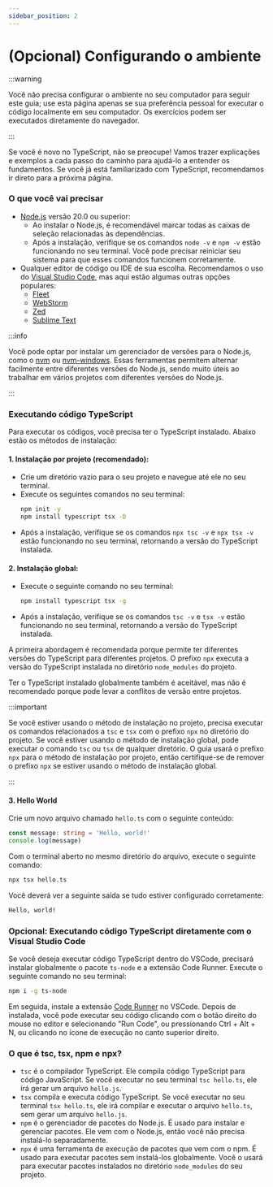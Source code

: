 ```yaml
---
sidebar_position: 2
---
```


# (Opcional) Configurando o ambiente

:::warning

Você não precisa configurar o ambiente no seu computador para seguir este guia; use esta página apenas se sua
preferência pessoal for executar o código localmente em seu computador. Os exercícios podem ser executados diretamente
do navegador.

:::

Se você é novo no TypeScript, não se preocupe! Vamos trazer explicações e exemplos a cada passo do caminho para
ajudá-lo a entender os fundamentos. Se você já está familiarizado com TypeScript, recomendamos ir direto para a próxima
página.

### O que você vai precisar

- [Node.js](https://nodejs.org/en/download/) versão 20.0 ou superior:
  - Ao instalar o Node.js, é recomendável marcar todas as caixas de seleção relacionadas às dependências.
  - Após a instalação, verifique se os comandos `node -v` e `npm -v` estão funcionando no seu terminal. Você pode precisar reiniciar seu sistema para que esses comandos funcionem corretamente.
- Qualquer editor de código ou IDE de sua escolha. Recomendamos o uso do [Visual Studio Code](https://code.visualstudio.com/), mas aqui estão algumas outras opções populares:
  - [Fleet](https://www.jetbrains.com/fleet/)
  - [WebStorm](https://www.jetbrains.com/webstorm/)
  - [Zed](https://zed.dev/)
  - [Sublime Text](https://www.sublimetext.com/)

:::info

Você pode optar por instalar um gerenciador de versões para o Node.js, como o [nvm](https://github.com/nvm-sh/nvm) ou
[nvm-windows](https://github.com/coreybutler/nvm-windows). Essas ferramentas permitem alternar facilmente entre
diferentes versões do Node.js, sendo muito úteis ao trabalhar em vários projetos com diferentes versões do Node.js.

:::

### Executando código TypeScript

Para executar os códigos, você precisa ter o TypeScript instalado. Abaixo estão os métodos de instalação:

#### 1. Instalação por projeto (recomendado):
  - Crie um diretório vazio para o seu projeto e navegue até ele no seu terminal.
  - Execute os seguintes comandos no seu terminal:
    ```bash
    npm init -y
    npm install typescript tsx -D
    ```
  - Após a instalação, verifique se os comandos `npx tsc -v` e `npx tsx -v` estão funcionando no seu terminal, retornando a versão do TypeScript instalada.

#### 2. Instalação global:
  - Execute o seguinte comando no seu terminal:
    ```bash
    npm install typescript tsx -g
    ```
  - Após a instalação, verifique se os comandos `tsc -v` e `tsx -v` estão funcionando no seu terminal, retornando a versão do TypeScript instalada.

A primeira abordagem é recomendada porque permite ter diferentes versões do TypeScript para diferentes projetos. O prefixo `npx` executa a versão do TypeScript instalada no diretório `node_modules` do projeto.

Ter o TypeScript instalado globalmente também é aceitável, mas não é recomendado porque pode levar a conflitos de versão entre projetos.

:::important

Se você estiver usando o método de instalação no projeto, precisa executar os comandos relacionados a `tsc` e `tsx` com o prefixo `npx` no diretório do projeto. Se você estiver usando o método de instalação global, pode executar o comando `tsc` ou `tsx` de qualquer diretório.
O guia usará o prefixo `npx` para o método de instalação por projeto, então certifique-se de remover o prefixo `npx` se estiver usando o método de instalação global.

:::

#### 3. Hello World

Crie um novo arquivo chamado `hello.ts` com o seguinte conteúdo:

```typescript
const message: string = 'Hello, world!'
console.log(message)
```

Com o terminal aberto no mesmo diretório do arquivo, execute o seguinte comando:

```bash
npx tsx hello.ts
```

Você deverá ver a seguinte saída se tudo estiver configurado corretamente:

```bash
Hello, world!
```

### Opcional: Executando código TypeScript diretamente com o Visual Studio Code

Se você deseja executar código TypeScript dentro do VSCode, precisará instalar globalmente o pacote `ts-node` e a extensão Code Runner. Execute o seguinte comando no seu terminal:

```bash
npm i -g ts-node
```

Em seguida, instale a extensão [Code Runner](https://marketplace.visualstudio.com/items?itemName=formulahendry.code-runner) no VSCode. Depois de instalada, você pode executar seu código clicando com o botão direito do mouse no editor e selecionando "Run Code", ou pressionando Ctrl + Alt + N, ou clicando no ícone de execução no canto superior direito.

### O que é tsc, tsx, npm e npx?

- `tsc` é o compilador TypeScript. Ele compila código TypeScript para código JavaScript. Se você executar no seu terminal `tsc hello.ts`, ele irá gerar um arquivo `hello.js`.
- `tsx` compila e executa código TypeScript. Se você executar no seu terminal `tsx hello.ts`, ele irá compilar e executar o arquivo `hello.ts`, sem gerar um arquivo `hello.js`.
- `npm` é o gerenciador de pacotes do Node.js. É usado para instalar e gerenciar pacotes. Ele vem com o Node.js, então você não precisa instalá-lo separadamente.
- `npx` é uma ferramenta de execução de pacotes que vem com o npm. É usado para executar pacotes sem instalá-los globalmente. Você o usará para executar pacotes instalados no diretório `node_modules` do seu projeto.
